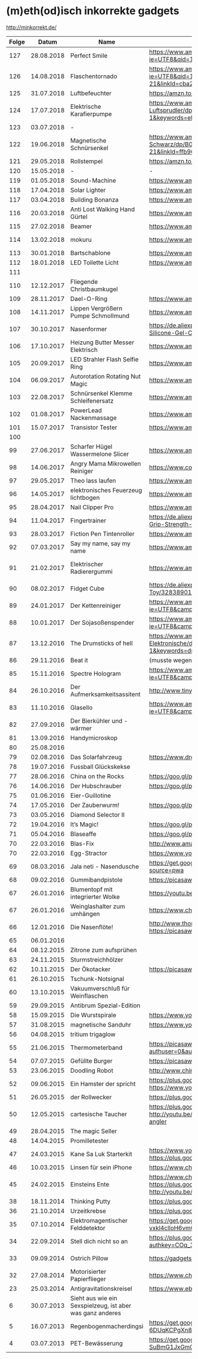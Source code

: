 # (m)eth(od)isch inkorrekte gadgets

http://minkorrekt.de/

| Folge | Datum      | Name                                | Link                                                                                                                                                                 | Anmerkungen                                                                                                                                                 |
| ------|------------|-------------------------------------|----------------------------------------------------------------------------------------------------------------------------------------------------------------------| ------------------------------------------------------------------------------------------------------------------------------------------------------------|
| 127   | 28.08.2018 | Perfect Smile                       | https://www.amazon.de/Perfect-Smile-unglaublichen-wiederverwendbaren-abnehmbaren/dp/B01NBYWNXV/ref=sr_1_1?ie=UTF8&qid=1535889245&sr=8-1&keywords=perfect+smile       | http://www.perfectsmileteeth.com/                                                                                                                           |
| 126   | 14.08.2018 | Flaschentornado                     | https://www.amazon.de/EDUPLAY-800460-Flaschentornado-5er-Set/dp/B00ST0XCYY/ref=as_li_ss_tl?ie=UTF8&qid=1534231199&sr=8-1&keywords=flaschentornado&th=1&linkCode=sl1&tag=minkorrekt-21&linkId=cba2c2a87cef4c515cb650ae7eefea79&language=de_DE | https://www.youtube.com/watch?v=Z-Ze0zZKho4                                         |
| 125   | 31.07.2018 | Luftbefeuchter | https://amzn.to/2Kcm4m5 | https://youtu.be/rtz4mJFsPu0 |
| 124   | 17.07.2018 | Elektrische Karafierpumpe           | https://www.amazon.de/Svpro-Weinbel%C3%BCfter-Automatischer-Batteriebetrieben-Luftsprudler/dp/B01M349O9J/ref=as_li_ss_tl?ie=UTF8&qid=1531723797&sr=8-1&keywords=elektrischer+dekanter+apfel&linkCode=sl1&tag=minkorrekt-21&linkId=96ff3f2ac2641acfbea6b301b87c4fc1 | https://www.youtube.com/watch?v=eyFGdQsuHtw&feature=youtu.be  |
| 123   | 03.07.2018 | -                                   |                                                                                                                                                                      |                                                                                  |
| 122   | 19.06.2018 | Magnetische Schnürsenkel            | https://www.amazon.de/Magnetischen-Schn%C3%BCrsenkel-Magnetverschluss-Schuhe-Schwarz/dp/B0748KLKTC/ref=as_li_ss_tl?ie=UTF8&qid=1529479488&sr=8-2&keywords=zubits&linkCode=sl1&tag=minkorrekt-21&linkId=ffb900e8f7b07b70d66bb1a052bc253a |                                                                                          |
| 121   | 29.05.2018 | Rollstempel                         | https://amzn.to/2szDceP                                                                                                                                              |                                                                                                                                                             |
| 120   | 15.05.2018 | -                                   | -                                                                                                                                                                    |                                                                                                                                                             | 
| 119   | 01.05.2018 | Sound-Machine                       | https://www.amazon.de/Geräusch-Generator-SOUND-MACHINE-Fun-Knopfdruck/dp/B00D9DZ94M                                                                                  |                                                                                                                                                             |  
| 118   | 17.04.2018 | Solar Lighter                       | https://www.amazon.de/jiaqinsheng-Outdoor-Beleuchtung-Feuerzeug-Parabolreflektor/dp/B0745QXYX6                                                                       |                                                                                                                                                             |  
| 117   | 03.04.2018 | Building Bonanza                    | https://www.amazon.de/Bausteinbank-TKSTAR-Wiederverwendbaren-Selbstklebenden-Grundplatten/dp/B077D598M2                                                              |                                                                                                                                                             |  
| 116   | 20.03.2018 | Anti Lost Walking Hand Gürtel       | https://www.amazon.de/Locisne-Anti-verloren-Handgelenk-Sicherheit-Kleinkind/dp/B071CVSD6H                                                                            |                                                                                                                                                             |  
| 115   | 27.02.2018 | Beamer                              | https://www.amazon.de/DR-Q-Projektor-Videoprojektor-Schnittstelle-Multimedien-weiß/dp/B073TTWRXG                                                                     |                                                                                                                                                             |  
| 114   | 13.02.2018 | mokuru                              | https://www.amazon.de/Mokuru-70700-mokuru-70700-Genbu-schwarz/dp/B073B99J4H                                                                                          | https://www.kickstarter.com/projects/1038095377/mokuru-the-amazing-desk-toy-that-you-can-take-anyw                                                          |
| 113   | 30.01.2018 | Bartschablone                       | https://www.amazon.de/schablone-Bartkamm-Gebrauchsanleitung-Bartlinie-Symetrischer/dp/B01MS9HWPD                                                                     |                                                                                                                                                             |  
| 112   | 18.01.2018 | LED Toilette Licht                  | https://www.amazon.de/Flying-Rabbit-Bewegungssensor-Batteriebetriebenes-Toilettenlicht/dp/B077Z5MWWD                                                                 |                                                                                                                                                             |  
| 111   |            |                                     |                                                                                                                                                                      |                                                                                                                                                             | 
| 110   | 12.12.2017 | Fliegende Christbaumkugel           |                                                                                                                                                                      | https://www.dropbox.com/sh/nm8474sf0f03gjp/AAA-H22aSHKkJwPLP_1WkPvoa?dl=0&preview=IMG_7162.jpg                                                              |
| 109   | 28.11.2017 | Dael-O-Ring                         | https://www.amazon.de/Unbekannt-612001-Dael-O-Ring-Geduldsspiel/dp/B004NL46A2                                                                                        |                                                                                                                                                             |  
| 108   | 14.11.2017 | Lippen Vergrößern Pumpe Schmollmund | https://www.amazon.de/JUSTFOX-Lippen-Vergrößern-Schmollmund-Selfie/dp/B01FDZB5IW                                                                                     |                                                                                                                                                             |  
| 107   | 30.10.2017 | Nasenformer                         | https://de.aliexpress.com/item/CkeyiN-Electric-High-Nose-Up-Lifter-U-Shaping-Shaper-Lifting-Bridge-Straightening-Silicone-Gel-Corrector-Slimming/32815599280.html    | https://www.dropbox.com/sh/8dgahnovu982udp/AACqEuVIZk2og7giU4xhHtdpa?dl=0                                                                                   |
| 106   | 17.10.2017 | Heizung Butter Messer Elektrisch    | https://www.amazon.de/gp/product/B07193T7MK                                                                                                                          |                                                                                                                                                             | 
| 105   | 20.09.2017 | LED Strahler Flash Selfie Ring      | https://www.amazon.de/Lictin-Strahler-Smartphones-Tablets-Helligkeit/dp/B06Y6682LB                                                                                   |                                                                                                                                                             | 
| 104   | 06.09.2017 | Autorotation Rotating Nut Magic     | https://www.amazon.de/Aussel-Props-Autorotation-Rotating-Gimmick/dp/B01MXEKIY9                                                                                       |                                                                                                                                                             | 
| 103   | 22.08.2017 | Schnürsenkel Klemme Schleifenersatz | https://www.amazon.de/Schnürsenkel-praktisch-rutschfest-Schuhe-Schnalle/dp/B07416S8ML                                                                                |                                                                                                                                                             | 
| 102   | 01.08.2017 | PowerLead Nackenmassage             | https://www.amazon.de/PowerLead-Nackenmassager-Therapeutic-Schulter-Pain-Kopfschmerzen/dp/B06XG1H159                                                                 |                                                                                                                                                             | 
| 101   | 15.07.2017 | Transistor Tester                   | https://www.amazon.de/gp/product/B00XKMZX66/                                                                                                                         |                                                                                                                                                             | 
| 100   |            |        	                           |                                                                                                                                                                      |                                                                                                                                                             | 
| 99    | 27.06.2017 | Scharfer Hügel Wassermelone Slicer  | https://www.amazon.com/Watermelon-Slicer-Corer-Fruit-GoQK/dp/B01D1HG9GW                                                                                              | https://www.youtube.com/watch?v=Brih4815fQA                                                                                                                 |
| 98    | 14.06.2017 | Angry Mama Mikrowellen Reiniger     | https://www.coolstuff.de/Mikrowellenreiniger-Angry-Mama                                                                                                              | https://www.youtube.com/watch?v=r7Aj_uFx1ZY                                                                                                                 |
| 97    | 29.05.2017 | Theo lass laufen                    | https://www.amazon.com/Wind-powered-Animaris-Ordis-Parvus-Strandbeest/dp/B00AM6W76W                                                                                  |                                                                                                                                                             |
| 96    | 14.05.2017 | elektronisches Feuerzeug lichtbogen | https://www.amazon.de/Aokvic-elektronisches-Feuerzeug-aufladbar-lichtbogen/dp/B01L1UPNZY                                                                             | https://www.dropbox.com/sc/am2flv4d24tmwjc/AAA-xkucuvzdQljE7jHPs9fSa                                                                                        |
| 95    | 28.04.2017 | Nail Clipper Pro                    | https://www.amazon.de/gp/product/B01N7MU0AW                                                                                                                          |                                                                                                                                                             |
| 94    | 11.04.2017 | Fingertrainer                       | https://de.aliexpress.com/item/1-Pc-Hand-palm-Finger-Resistance-Simulators-Bands-Finger-Stretcher-Hand-Exerciser-Grip-Strength-Wrist-Exercise/32813196842.html       |                                                                                                                                                             | 
| 93    | 28.03.2017 | Fiction Pen Tintenroller            | https://www.amazon.de/gp/product/B005ELBX92                                                                                                                          |                                                                                                                                                             |
| 92    | 07.03.2017 | Say my name, say my name            | https://www.amazon.de/gp/product/B01F0TGFAO                                                                                                                          | https://www.youtube.com/watch?v=sKTee-ytB7Q&feature=youtu.be                                                                                                |
| 91    | 21.02.2017 | Elektrischer Radierergummi          | https://www.amazon.de/gp/product/B01LXE6J7J | https://photos.google.com/share/AF1QipMpmc7-C9ELnEVdNoVgVSqUdB2vEycLNOvQdtJwC514SOf26h1MGhmUn51B8m023g?key=SmhUZWkzOE01NlNTSU4zdU9aRlZLWlFqRzRTWmZn |
| 90    | 08.02.2017 | Fidget Cube                         | https://de.aliexpress.com/item/Size-3-3-3-3cm-Fidget-Cube-Toy-A-Viny-Desk-Spin-Anti-stress-Fidget-Toy/32838901541.html | 
| 89    | 24.01.2017 | Der Kettenreiniger                  | https://www.amazon.de/gp/product/B01GKPD46A/ref=as_li_tl?ie=UTF8&camp=1638&creative=6742&creativeASIN=B01GKPD46A&linkCode=as2&tag=minkorrekt-21     | 
| 88    | 10.01.2017 | Der Sojasoßenspender                | https://www.amazon.de/gp/product/B01E9WCFO8/ref=as_li_tl?ie=UTF8&camp=1638&creative=6742&creativeASIN=B01E9WCFO8&linkCode=as2&tag=minkorrekt-21 | 
| 87    | 13.12.2016 | The Drumsticks of hell              | https://www.amazon.de/Yosoo%C2%AE-P%C3%A4dagogische-Spielzeug-Elektronisches-Schlagzeug-Elektronische/dp/B00W3EFJSY/ref=as_li_ss_tl?ie=UTF8&qid=1481614762&sr=8-1&keywords=drumsticks+spielzeug&linkCode=ll1&tag=minkorrekt-21&linkId=9682bbeeeb100e4138532d83fd681994 | 
| 86    | 29.11.2016 | Beat it                             | (musste wegen postalischer Probleme leider entfallen) | 
| 85    | 15.11.2016 | Spectre Hologram                    | https://www.amazon.de/gp/product/B01CO0EW34/ref=as_li_tl?ie=UTF8&camp=1638&creative=6742&creativeASIN=B01CO0EW34&linkCode=as2&tag=minkorrekt-21 | 
| 84    | 26.10.2016 | Der Aufmerksamkeitsassitent         | http://www.tinydeal.com/anti-sleep-alarm-drive-alert-driver-awake-driver-alarm-truck-tool-p-159085.html | 
| 83    | 11.10.2016 | Glasello                            | https://www.amazon.de/gp/product/B01KK8NBE8/ref=as_li_tl?ie=UTF8&camp=1638&creative=6742&creativeASIN=B01KK8NBE8&linkCode=as2&tag=minkorrekt-21 | 
| 82    | 27.09.2016 | Der Bierkühler und -wärmer          |  | 
| 81    | 13.09.2016 | Handymicroskop                      |  | 
| 80    | 25.08.2016 |                                     |  | 
| 79    | 02.08.2016 | Das Solarfahrzeug                   | https://www.dropbox.com/sc/cmmohck718gag13/AADPZE848u9mIbr3Pv18FyZ1a | 
| 78    | 19.07.2016 | Fussball Glückskekse                |  | 
| 77    | 28.06.2016 | China on the Rocks                  | https://goo.gl/photos/df3p1YxNC8VJ9yxdA | 
| 76    | 14.06.2016 | Der Hubschrauber                    | https://goo.gl/photos/ccXMyYPcDnfjsH339 https://goo.gl/photos/qkB9XwnLVX3uVUNFA | 
| 75    | 01.06.2016 | Eier-Guillotine                     |  | 
| 74    | 17.05.2016 | Der Zauberwurm!                     | https://goo.gl/photos/XACvQkVdiY7amQuAA | 
| 73    | 03.05.2016 | Diamond Selector II                 |  | 
| 72    | 19.04.2016 | It’s Magic!                         | https://goo.gl/photos/oH7k79JQXsLmnvoeA  | 
| 71    | 05.04.2016 | Blaseaffe                           | https://goo.gl/photos/DxPLmhY74xzDRi7W7 | 
| 70    | 22.03.2016 | Blas-Fix                            | http://www.amazon.de/260205-BLASFIX-Spezialbohrer-Ostereier-Ausblasen/dp/B00BG4MQVK | 
| 70    | 22.03.2016 | Egg-Stractor                        | https://www.youtube.com/watch?v=LY9-BS6snwM | 
| 69    | 08.03.2016 | Jala neti - Nasendusche             | https://get.google.com/albumarchive/107341743493109591753/album/AF1QipOvaDYAucGn9gildHwVe72AW7hFCiPf_IjDKTzQ?source=pwa | 
| 68    | 09.02.2016 | Gummibandpistole                    | https://picasaweb.google.com/107341743493109591753/Folge68?authuser=0&feat=directlink | 
| 67    | 26.01.2016 | Blumentopf mit integrierter Wolke   | https://youtu.be/DjUlNhEH9WA | 
| 67    | 26.01.2016 | Weinglashalter zum umhängen         | https://www.china-gadgets.de/weinglas-tragegurt/ | 
| 66    | 12.01.2016 | Die Nasenflöte!                     | http://www.thomann.de/de/stoelzel_nasenfloete_750530.htm https://picasaweb.google.com/107341743493109591753/Folge66?authuser=0&feat=directlink | 
| 65    | 06.01.2016 |                                     |  | 
| 64    | 08.12.2015 | Zitrone zum aufsprühen              |  | 
| 63    | 24.11.2015 | Sturmstreichhölzer                  |  | 
| 62    | 10.11.2015 | Der Ökotacker                       | https://picasaweb.google.com/107341743493109591753/Folge62?authuser=0&feat=directlink | 
| 61    | 26.10.2015 | Tschunk-Notsignal                   |  | 
| 60    | 13.10.2015 | Vakuumverschluß für Weinflaschen    |  | 
| 59    | 29.09.2015 | Antibrum Spezial-Edition            |  | 
| 58    | 15.09.2015 | Die Wurstspirale                    | https://www.youtube.com/watch?v=PTMZoYDRQGU | 
| 57    | 31.08.2015 | magnetische Sanduhr                 | https://www.youtube.com/watch?v=_8HcXSy47Ec | 
| 56    | 04.08.2015 | tritium trigaglow                   |  | 
| 55    | 21.06.2015 | Thermometerband                     | https://picasaweb.google.com/107341743493109591753/FeverscanAusFolge55?authuser=0&authkey=Gv1sRgCPuPi6n92a3JUQ&feat=directlink | 
| 54    | 07.07.2015 | Gefüllte Burger                     | https://picasaweb.google.com/107341743493109591753/Folge54?authuser=0&feat=directlink | 
| 53    | 23.06.2015 | Doodling Robot                      | http://www.china-gadgets.de/gadget/kritzelroboter/ | 
| 52    | 09.06.2015 | Ein Hamster der spricht             | https://plus.google.com/photos/107341743493109591753/albums/6158114702726364257?authkey=CLOcr-HLl6j52QE https://www.youtube.com/watch?v=_vCzL8Ef8OU | 
| 51    | 26.05.2015 | der Rollwecker                      | https://plus.google.com/photos/107341743493109591753/albums/6152747817149663329?authkey=CM3QxJLXorb1Xg  | 
| 50    | 12.05.2015 | cartesische Taucher                 | https://plus.google.com/photos/107341743493109591753/albums/6147869543345651553?authkey=CICgxM6F5o3tfQ http://youtu.be/2ejoDXtRoqk https://www.geo.de/geolino/basteln/4339-rtkl-experiment-so-baut-ihr-einen-kartesischen-angler | 
| 49    | 28.04.2015 | The magic Seller                    |  | 
| 48    | 14.04.2015 | Promilletester                      |  | 
| 47    | 24.03.2015 | Kane Sa Luk Starterkit              | https://www.youtube.com/watch?v=YbE6TSSChjw https://plus.google.com/photos/107341743493109591753/albums/6129728794597640529?authkey=CP-F-qr_zOeebg | 
| 46    | 10.03.2015 | Linsen für sein iPhone              | https://www.china-gadgets.de/aufklemmbare-objektive-smartphone/ | 
| 45    | 24.02.2015 | Einsteins Ente                      | https://www.china-gadgets.de/einsteins-ente/ https://plus.google.com/photos/107341743493109591753/albums/6119168711095110033?authkey=CIKOg5y8rKruqwE http://youtu.be/onZoQ2jUFrA | 
| 38    | 18.11.2014 | Thinking Putty                      | https://plus.google.com/photos/107341743493109591753/albums/6082972802986040801?authkey=CNau4s79svvCAw |
| 36    | 21.10.2014 | Urzeitkrebse                        | https://plus.google.com/photos/107341743493109591753/albums/6072565318128376257?authkey=CPHtw86KtMrNnAE |
| 35    | 07.10.2014 | Elektromagentischer Felddetektor    | https://get.google.com/albumarchive/107341743493109591753/album/AF1QipOgmBuHd6LkA5B-vxkl4clloH6vmGvg98utaR7T/AF1QipNUk4U-4hwu7UVD8Bqr7TLSOP45KxQ8tXQ9T6AL |
| 34    | 22.09.2014 | Stell dich nicht so an              | https://plus.google.com/photos/107341743493109591753/album/6062023849809155153/6062023854249223650?authkey=COq_3qag7uqqfw |
| 33    | 09.09.2014 | Ostrich Pillow                      | https://gadgets-china.de/ostrich-pillow-straussenkissen-kissen/ | https://plus.google.com/photos/107341743493109591753/albums/6057373857386305121?authkey=CIX1m-b5rq6FDg |
| 32    | 27.08.2014 | Motorisierter Papierflieger         | https://www.china-gadgets.de/papierflieger-elektromotor-power-up/ | 
| 23    | 25.03.2014 | Antigravitationskreisel             | https://www.ebay.de/itm/160586911447?lpid=91&clk_rvr_id=607955738018 | https://www.youtube.com/watch?v=899osYL0hpY | 
|  6    | 30.07.2013 | Sieht aus wie ein Sexspielzeug, ist aber was ganz anderes | | |
|  5    | 16.07.2013 | Regenbogenmacherdingsi              | https://get.google.com/albumarchive/107341743493109591753/album/AF1QipMcpwcXSvZtPHACwfwI-6DUqKCPgXn8V6PAtOR3?source=pwa |
|  4    | 03.07.2013 | PET-Bewässerung                     | https://get.google.com/albumarchive/107341743493109591753/album/AF1QipOFHLdJGRd-SuBmG1JxGm0DIJf3Q43jrNrBWJgR?source=pwa&authKey=CPPL1prh7MSrQQ |
